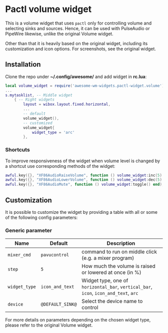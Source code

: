 # Pactl volume widget

This is a volume widget that uses `pactl` only for controlling volume and
selecting sinks and sources. Hence, it can be used with PulseAudio or PipeWire
likewise, unlike the original Volume widget.

Other than that it is heavily based on the original widget, including its
customization and icon options. For screenshots, see the original widget.

## Installation

Clone the repo under **~/.config/awesome/** and add widget in **rc.lua**:

```lua
local volume_widget = require('awesome-wm-widgets.pactl-widget.volume')
...
s.mytasklist, -- Middle widget
	{ -- Right widgets
    	layout = wibox.layout.fixed.horizontal,
        ...
        -- default
        volume_widget(),
        -- customized
        volume_widget{
            widget_type = 'arc'
        },
```

### Shortcuts

To improve responsiveness of the widget when volume level is changed by a shortcut use corresponding methods of the widget:

```lua
awful.key({}, "XF86AudioRaiseVolume", function () volume_widget:inc(5) end),
awful.key({}, "XF86AudioLowerVolume", function () volume_widget:dec(5) end),
awful.key({}, "XF86AudioMute", function () volume_widget:toggle() end),
```

## Customization

It is possible to customize the widget by providing a table with all or some of
the following config parameters:

### Generic parameter

| Name | Default | Description |
|---|---|---|
| `mixer_cmd` | `pavucontrol` | command to run on middle click (e.g. a mixer program) |
| `step` | `5` | How much the volume is raised or lowered at once (in %) |
| `widget_type`| `icon_and_text`| Widget type, one of `horizontal_bar`, `vertical_bar`, `icon`, `icon_and_text`, `arc` |
| `device` | `@DEFAULT_SINK@` | Select the device name to control |

For more details on parameters depending on the chosen widget type, please
refer to the original Volume widget.
